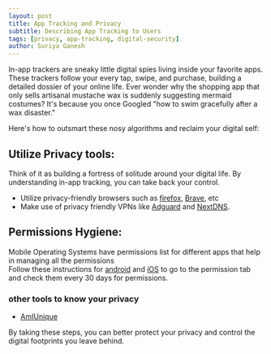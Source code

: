 ```yaml
---
layout: post
title: App Tracking and Privacy
subtitle: Describing App Tracking to Users
tags: [privacy, app-tracking, digital-security]
author: Suriya Ganesh
---
```


In-app trackers are sneaky little digital spies living inside your favorite apps. These trackers follow your every tap, swipe, and purchase, building a detailed dossier of your online life. Ever wonder why the shopping app that only sells artisanal mustache wax is suddenly suggesting mermaid costumes? It's because you once Googled "how to swim gracefully after a wax disaster."

Here's how to outsmart these nosy algorithms and reclaim your digital self:

## __Utilize Privacy tools__: 

Think of it as building a fortress of solitude around your digital life. By understanding in-app tracking, you can take back your control.

- Utilize privacy-friendly browsers such as  [firefox](https://www.mozilla.org/en-US/firefox/new/), [Brave](https://brave.com/), etc
- Make use of privacy friendly VPNs like [Adguard](https://adguard.com/en/welcome.html) and [NextDNS](https://nextdns.io/).

## Permissions Hygiene:

Mobile Operating Systems have permissions list for different apps that help in managing all the permissions  
Follow these instructions for [android](https://support.google.com/android/answer/9431959?hl=en) and [iOS](https://support.apple.com/en-gb/guide/iphone/iph4f4cbd242/ios) to go to the permission tab and check them every 30 days for permissions.

### other tools to know your privacy

- [AmIUnique](https://amiunique.org/fingerprint)

By taking these steps, you can better protect your privacy and control the digital footprints you leave behind.
